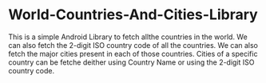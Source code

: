 # World-Countries-And-Cities-Library

This is a simple Android Library to fetch allthe countries in the world.
We can also fetch the 2-digit ISO country code of all the countries.
We can also fetch the major cities present in each of those countries.
Cities of a specific country can be fetche deither using Country Name or using the 2-digit ISO country code.

